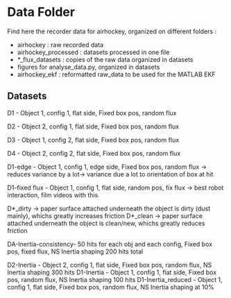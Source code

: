 # Data Folder

Find here the recorder data for airhockey, organized on different folders :

- airhockey : raw recorded data
- airhockey_processed : datasets processed in one file
- *_flux_datasets : copies of the raw data organized in datasets
- figures for analyse_data.py, organized in datasets
- airhockey_ekf : reformatted raw_data to be used for the MATLAB EKF


## Datasets

D1 - Object 1, config 1, flat side, Fixed box pos, random flux

D2 -  Object 2, config 1, flat side, Fixed box pos, random flux

D3 -  Object 1, config 2, flat side, Fixed box pos, random flux

D4 -  Object 2, config 2, flat side, Fixed box pos, random flux


D1-edge - Object 1, config 1, edge side, Fixed box pos, random flux 
	-> reduces variance by a lot-> variance due a lot to orientation of box at hit

D1-fixed flux - Object 1, config 1, flat side, random pos, fix flux
-> best robot interaction, film videos with this 

D*_dirty -> paper surface attached underneath the object is dirty (dust mainly), whichs greatly increases friction
D*_clean -> paper surface attached underneath the object is clean/new, whichs greatly reduces friction

DA-Inertia-consistency- 50 hits for each obj and each config, Fixed box pos, fixed flux, NS Inertia shaping
200 hits total

D2-Inertia - Object 2, config 1, flat side, Fixed box pos, random flux, NS Inertia shaping
300 hits
D1-Inertia - Object 1, config 1, flat side, Fixed box pos, random flux, NS Inertia shaping
100 hits
D1-Inertia_reduced - Object 1, config 1, flat side, Fixed box pos, random flux, NS Inertia shaping at 10%
